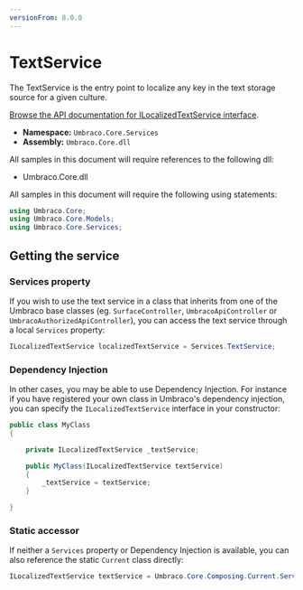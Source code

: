 ```yaml
---
versionFrom: 8.0.0
---
```


# TextService

The TextService is the entry point to localize any key in the text storage source for a given culture.

[Browse the API documentation for ILocalizedTextService interface](https://our.umbraco.com/apidocs/v8/csharp/api/Umbraco.Core.Services.ILocalizedTextService.html).

 * **Namespace:** `Umbraco.Core.Services` 
 * **Assembly:** `Umbraco.Core.dll`

 All samples in this document will require references to the following dll:

* Umbraco.Core.dll

All samples in this document will require the following using statements:

```csharp
using Umbraco.Core;
using Umbraco.Core.Models;
using Umbraco.Core.Services;
```

## Getting the service

### Services property

If you wish to use the text service in a class that inherits from one of the Umbraco base classes (eg. `SurfaceController`, `UmbracoApiController` or `UmbracoAuthorizedApiController`), you can access the text service through a local `Services` property:

```csharp
ILocalizedTextService localizedTextService = Services.TextService;
```

### Dependency Injection

In other cases, you may be able to use Dependency Injection. For instance if you have registered your own class in Umbraco's dependency injection, you can specify the `ILocalizedTextService` interface in your constructor:

```csharp
public class MyClass
{

    private ILocalizedTextService _textService;

	public MyClass(ILocalizedTextService textService)
	{
		_textService = textService;
	}

}
```

### Static accessor

If neither a `Services` property or Dependency Injection is available, you can also reference the static `Current` class directly:

```csharp
ILocalizedTextService textService = Umbraco.Core.Composing.Current.Services.TextService;
```

